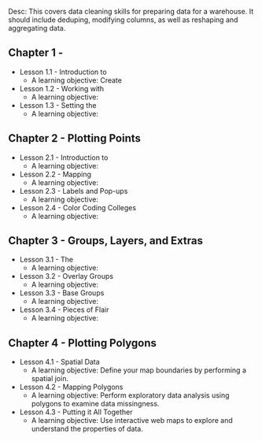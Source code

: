 Desc: This covers data cleaning skills for preparing data for a warehouse.  It should include deduping, modifying columns, as well as reshaping and aggregating data.

## Chapter 1 - 
   * Lesson 1.1 - Introduction to 
     * A learning objective: Create 
   * Lesson 1.2 - Working with 
     * A learning objective:
   * Lesson 1.3 - Setting the 
     * A learning objective: 
## Chapter 2 - Plotting Points
   * Lesson 2.1 - Introduction to
     * A learning objective: 
   * Lesson 2.2 - Mapping 
     * A learning objective: 
   * Lesson 2.3 - Labels and Pop-ups
     * A learning objective: 
   * Lesson 2.4 - Color Coding Colleges
     * A learning objective: 
## Chapter 3 - Groups, Layers, and Extras
   * Lesson 3.1 - The 
     * A learning objective: 
   * Lesson 3.2 - Overlay Groups
     * A learning objective: 
   * Lesson 3.3 - Base Groups
     * A learning objective: 
   * Lesson 3.4 - Pieces of Flair
     * A learning objective: 
## Chapter 4 - Plotting Polygons
   * Lesson 4.1 - Spatial Data
     * A learning objective: Define your map boundaries by performing a spatial join.
   * Lesson 4.2 - Mapping Polygons
     * A learning objective: Perform exploratory data analysis using polygons to examine data missingness.
   * Lesson 4.3 - Putting it All Together
     * A learning objective: Use interactive web maps to explore and understand the properties of data.
